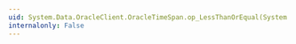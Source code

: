 ```yaml
---
uid: System.Data.OracleClient.OracleTimeSpan.op_LessThanOrEqual(System.Data.OracleClient.OracleTimeSpan,System.Data.OracleClient.OracleTimeSpan)
internalonly: False
---
```

